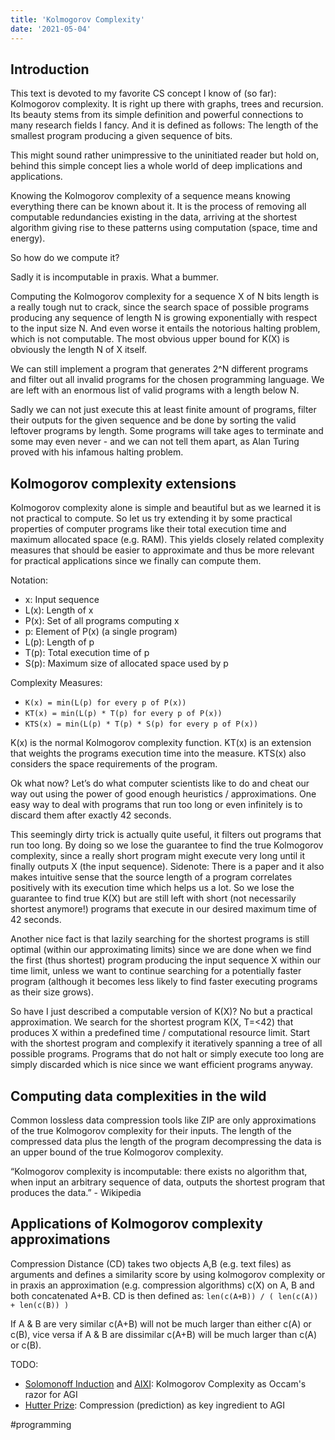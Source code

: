 ```yaml
---
title: 'Kolmogorov Complexity'
date: '2021-05-04'
---
```

## Introduction

This text is devoted to my favorite CS concept I know of (so far): Kolmogorov complexity. It is right up there with graphs, trees and recursion. Its beauty stems from its simple definition and powerful connections to many research fields I fancy. And it is defined as follows: The length of the smallest program producing a given sequence of bits.

This might sound rather unimpressive to the uninitiated reader but hold on, behind this simple concept lies a whole world of deep implications and applications.

Knowing the Kolmogorov complexity of a sequence means knowing everything there can be known about it. It is the process of removing all computable redundancies existing in the data, arriving at the shortest algorithm giving rise to these patterns using computation (space, time and energy).

So how do we compute it?

Sadly it is incomputable in praxis. What a bummer.

Computing the Kolmogorov complexity for a sequence X of N bits length is a really tough nut to crack, since the search space of possible programs producing any sequence of length N is growing exponentially with respect to the input size N. And even worse it entails the notorious halting problem, which is not computable. The most obvious upper bound for K(X) is obviously the length N of X itself.

We can still implement a program that generates 2^N different programs and filter out all invalid programs for the chosen programming language. We are left with an enormous list of valid programs with a length below N.

Sadly we can not just execute this at least finite amount of programs, filter their outputs for the given sequence and be done by sorting the valid leftover programs by length. Some programs will take ages to terminate and some may even never - and we can not tell them apart, as Alan Turing proved with his infamous halting problem.

## Kolmogorov complexity extensions

Kolmogorov complexity alone is simple and beautiful but as we learned it is not practical to compute. So let us try extending it by some practical properties of computer programs like their total execution time and maximum allocated space (e.g. RAM). This yields closely related complexity measures that should be easier to approximate and thus be more relevant for practical applications since we finally can compute them.

Notation:

- x: Input sequence
- L(x): Length of x
- P(x): Set of all programs computing x
- p: Element of P(x) (a single program)
- L(p): Length of p
- T(p): Total execution time of p
- S(p): Maximum size of allocated space used by p

Complexity Measures:

- ```K(x) = min(L(p) for every p of P(x))```
- ```KT(x) = min(L(p) * T(p) for every p of P(x))```
- ```KTS(x) = min(L(p) * T(p) * S(p) for every p of P(x))```

K(x) is the normal Kolmogorov complexity function. KT(x) is an extension that weights the programs execution time into the measure. KTS(x) also considers the space requirements of the program.

Ok what now? Let’s do what computer scientists like to do and cheat our way out using the power of good enough heuristics / approximations. One easy way to deal with programs that run too long or even infinitely is to discard them after exactly 42 seconds.

This seemingly dirty trick is actually quite useful, it filters out programs that run too long. By doing so we lose the guarantee to find the true Kolmogorov complexity, since a really short program might execute very long until it finally outputs X (the input sequence). Sidenote: There is a paper and it also makes intuitive sense that the source length of a program correlates positively with its execution time which helps us a lot. So we lose the guarantee to find true K(X) but are still left with short (not necessarily shortest anymore!) programs that execute in our desired maximum time of 42 seconds.

Another nice fact is that lazily searching for the shortest programs is still optimal (within our approximating limits) since we are done when we find the first (thus shortest) program producing the input sequence X within our time limit, unless we want to continue searching for a potentially faster program (although it becomes less likely to find faster executing programs as their size grows).

So have I just described a computable version of K(X)? No but a practical approximation. We search for the shortest program K(X, T=<42) that produces X within a predefined time / computational resource limit. Start with the shortest program and complexify it iteratively spanning a tree of all possible programs. Programs that do not halt or simply execute too long are simply discarded which is nice since we want efficient programs anyway.

## Computing data complexities in the wild

Common lossless data compression tools like ZIP are only approximations of the true Kolmogorov complexity for their inputs. The length of the compressed data plus the length of the program decompressing the data is an upper bound of the true Kolmogorov complexity.

“Kolmogorov complexity is incomputable: there exists no algorithm that, when input an arbitrary sequence of data, outputs the shortest program that produces the data.” - Wikipedia

## Applications of Kolmogorov complexity approximations

Compression Distance (CD) takes two objects A,B (e.g. text files) as arguments and defines a similarity score by using kolmogorov complexity or in praxis an approximation (e.g. compression algorithms) c(X) on A, B and both concatenated A+B. CD is then defined as:
```len(c(A+B)) / ( len(c(A)) + len(c(B)) )```

If A & B are very similar c(A+B) will not be much larger than either c(A) or c(B), vice versa if A & B are dissimilar c(A+B) will be much larger than c(A) or c(B).

TODO:

- [Solomonoff Induction](https://www.lesswrong.com/tag/solomonoff-induction) and [AIXI](https://www.lesswrong.com/tag/aixi): Kolmogorov Complexity as Occam's razor for AGI
- [Hutter Prize](http://prize.hutter1.net/): Compression (prediction) as key ingredient to AGI

#programming
